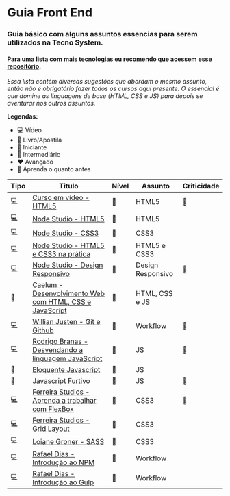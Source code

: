 # Guia Front End

### Guia básico com alguns assuntos essencias para serem utilizados na Tecno System. 
#### Para uma lista com mais tecnologias eu recomendo que acessem esse [repositório](https://github.com/kvnol/aprenda-frontend).

*Essa lista contém diversas sugestões que abordam o mesmo assunto, então não é obrigatório fazer todos os cursos aqui presente. O essencial é que domine as linguagens de base (HTML, CSS e JS) para depois se aventurar nos outros assuntos.*

**Legendas:**

- :computer: Vídeo
- :book: Livro/Apostila
- :green_heart: Iniciante
- :yellow_heart: Intermediário 
- :heart: Avançado
- :red_circle: Aprenda o quanto antes


Tipo | Titulo | Nível | Assunto | Criticidade 
---- | -------|-------|---------|------------
:computer: | [Curso em vídeo - HTML5](https://www.youtube.com/watch?v=epDCjksKMok&list=PLHz_AreHm4dlAnJ_jJtV29RFxnPHDuk9o) | :green_heart: | HTML5 | :red_circle:
:computer: | [Node Studio - HTML5](https://www.youtube.com/watch?v=YoDJsSII2Ug&list=PLwXQLZ3FdTVGKl3iPEyEWpFoYkMUxWW5O) | :green_heart: | HTML5
:computer: | [Node Studio - CSS3](https://www.youtube.com/watch?v=FRhM6sMOTfg&list=PLwXQLZ3FdTVGf7GUtiOFLc_9AXO25iIzG) | :green_heart: | CSS3
:computer: | [Node Studio - HTML5 e CSS3 na prática](https://www.youtube.com/watch?v=3_tTUcfZ5Ik&list=PLwXQLZ3FdTVF_HYP5r1oR7vK1_7ZuTU78) | :green_heart: | HTML5 e CSS3
:computer: |[Node Studio - Design Responsivo](https://www.youtube.com/watch?v=Z7z8J12hMco&list=PLwXQLZ3FdTVFi6oHo_K4IYDcwCU5-f1x5) | :green_heart: | Design Responsivo | :red_circle:
:book: | [Caelum - Desenvolvimento Web com HTML, CSS e JavaScript](https://www.caelum.com.br/apostila-html-css-javascript/) | :green_heart: | HTML, CSS e JS
:computer: | [Willian Justen - Git e Github](https://www.udemy.com/git-e-github-para-iniciantes/learn/v4/) | :yellow_heart: | Workflow | :red_circle:
:computer: | [Rodrigo Branas - Desvendando a linguagem JavaScript](https://www.youtube.com/watch?v=093dIOCNeIc&list=PLQCmSnNFVYnT1-oeDOSBnt164802rkegc) | :yellow_heart: | JS | :red_circle:
:book: | [Eloquente Javascript](https://braziljs.github.io/eloquente-javascript/) | :yellow_heart: | JS
:book: | [Javascript Furtivo](https://leanpub.com/javascriptfurtivo) | :yellow_heart: | JS | :red_circle:
:computer: | [Ferreira Studios - Aprenda a trabalhar com FlexBox](https://www.youtube.com/watch?v=dbVQqcV9iEc)| :yellow_heart: | CSS3 | :red_circle:
:computer: | [Ferreira Studios - Grid Layout](https://www.youtube.com/watch?v=RNvQzo4DoOA)| :yellow_heart: | CSS3
:computer: | [Loiane Groner - SASS](https://www.youtube.com/watch?v=D9OpSGViDgA&list=PL3C05B7A66AC502CF)| :yellow_heart: | CSS3
:computer: | [Rafael Dias - Introdução ao NPM](https://www.youtube.com/watch?v=WZoVzdi3N9s) | :yellow_heart: | Workflow
:computer: | [Rafael Dias - Introdução ao Gulp](https://www.youtube.com/watch?v=YEPz_NYHpac) | :yellow_heart: | Workflow
